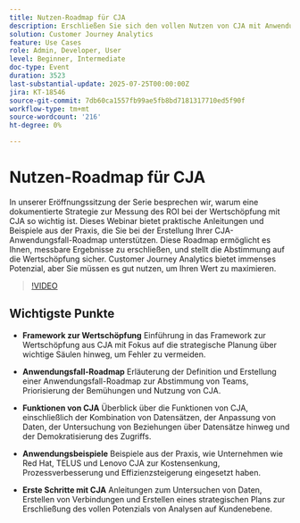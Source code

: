 ```yaml
---
title: Nutzen-Roadmap für CJA
description: Erschließen Sie sich den vollen Nutzen von CJA mit Anwendungsfall-Roadmaps, echten Beispielen und Schritten, um strategische, datengestützte Entscheidungen zu fördern.
solution: Customer Journey Analytics
feature: Use Cases
role: Admin, Developer, User
level: Beginner, Intermediate
doc-type: Event
duration: 3523
last-substantial-update: 2025-07-25T00:00:00Z
jira: KT-18546
source-git-commit: 7db60ca1557fb99ae5fb8bd7181317710ed5f90f
workflow-type: tm+mt
source-wordcount: '216'
ht-degree: 0%

---
```



# Nutzen-Roadmap für CJA

In unserer Eröffnungssitzung der Serie besprechen wir, warum eine dokumentierte Strategie zur Messung des ROI bei der Wertschöpfung mit CJA so wichtig ist. Dieses Webinar bietet praktische Anleitungen und Beispiele aus der Praxis, die Sie bei der Erstellung Ihrer CJA-Anwendungsfall-Roadmap unterstützen. Diese Roadmap ermöglicht es Ihnen, messbare Ergebnisse zu erschließen, und stellt die Abstimmung auf die Wertschöpfung sicher. Customer Journey Analytics bietet immenses Potenzial, aber Sie müssen es gut nutzen, um Ihren Wert zu maximieren.

>[!VIDEO](https://video.tv.adobe.com/v/3464933/?learn=on&enablevpops)

## Wichtigste Punkte

* **Framework zur Wertschöpfung** Einführung in das Framework zur Wertschöpfung aus CJA mit Fokus auf die strategische Planung über wichtige Säulen hinweg, um Fehler zu vermeiden.

* **Anwendungsfall-Roadmap** Erläuterung der Definition und Erstellung einer Anwendungsfall-Roadmap zur Abstimmung von Teams, Priorisierung der Bemühungen und Nutzung von CJA.

* **Funktionen von CJA** Überblick über die Funktionen von CJA, einschließlich der Kombination von Datensätzen, der Anpassung von Daten, der Untersuchung von Beziehungen über Datensätze hinweg und der Demokratisierung des Zugriffs.

* **Anwendungsbeispiele** Beispiele aus der Praxis, wie Unternehmen wie Red Hat, TELUS und Lenovo CJA zur Kostensenkung, Prozessverbesserung und Effizienzsteigerung eingesetzt haben. &#x200B;

* **Erste Schritte mit CJA** Anleitungen zum Untersuchen von Daten, Erstellen von Verbindungen und Erstellen eines strategischen Plans zur Erschließung des vollen Potenzials von Analysen auf Kundenebene.